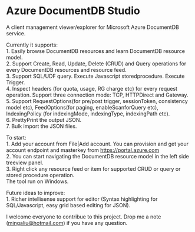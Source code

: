 Azure DocumentDB Studio
================

A client management viewer/explorer for Microsoft Azure DocumentDB service.

Currently it supports: 
<br/> 1. Easily browse DocumentDB resources and learn DocumentDB resource model.
<br/> 2. Support Create, Read, Update, Delete (CRUD) and Query operations for every DocumentDB resources and resource feed. 
<br/> 3. Support SQL/UDF query. Execute Javascript storedprocedure. Execute Trigger.
<br/> 4. Inspect headers (for quota, usage, RG charge etc) for every request operation. Support three connection mode: TCP, HTTPDirect and Gateway.
<br/> 5. Support RequestOptions(for pre/post trigger,  sessionToken, consistency model etc), FeedOptions(for paging, enableScanforQuery etc), IndexingPolicy (for indexingMode, indexingType, indexingPath etc).
<br/> 6. PrettyPrint the output JSON.
<br/> 7. Bulk import the JSON files. 

To start:
<br />   1. Add your account from File|Add account. You can provision and get your account endpoint and masterkey from  <a href="https://portal.azure.com">https://portal.azure.com</a>
<br /> 2. You can start navigating the DocumentDB resource model in the left side treeview panel. 
<br /> 3. Right click any resource feed or item for supported CRUD or query or stored procedure operation.
<br />
    The tool run on Windows.<br />
    
Future ideas to improve:
<br /> 1. Richer intellisense support for editor (Syntax highlighting for SQL/Javascript, easy grid based editing for JSON).


I welcome everyone to contribue to this project. Drop me a note (mingaliu@hotmail.com) if you have any question.  






